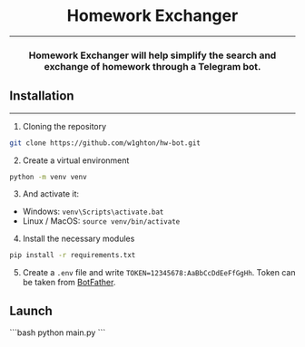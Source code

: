 <h1 align="center">Homework Exchanger</h1>
<hr>
<h3 align="center">Homework Exchanger will help simplify the search and exchange of homework through a Telegram bot.</h3>
<h2>Installation</h2>
<hr>

1. Cloning the repository

```bash
git clone https://github.com/w1ghton/hw-bot.git
```

2. Create a virtual environment 

```bash
python -m venv venv
```

3. And activate it:
- Windows: `venv\Scripts\activate.bat`
- Linux / MacOS: `source venv/bin/activate`

4. Install the necessary modules 

```bash
pip install -r requirements.txt
```

5. Create a `.env` file and write `TOKEN=12345678:AaBbCcDdEeFfGgHh`. Token can be taken from 
[BotFather](https://t.me/BotFather).

<h2>Launch</h2>
```bash
python main.py
```
